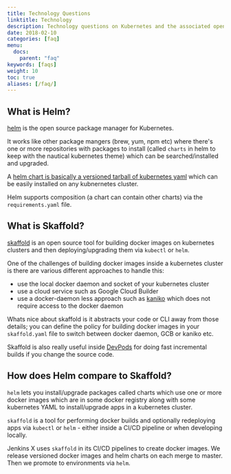 ```yaml
---
title: Technology Questions
linktitle: Technology
description: Technology questions on Kubernetes and the associated opens source projects
date: 2018-02-10
categories: [faq]
menu:
  docs:
    parent: "faq"
keywords: [faqs]
weight: 10
toc: true
aliases: [/faq/]
---
```


## What is Helm?

[helm](https://www.helm.sh/) is the open source package manager for Kubernetes.

It works like other package mangers (brew, yum, npm etc) where there's one or more repositories with packages to install (called `charts` in helm to keep with the nautical kubernetes theme) which can be searched/installed and upgraded.

A [helm chart is basically a versioned tarball of kubernetes yaml](https://docs.helm.sh/developing_charts/#charts) which can be easily installed on any kubnernetes cluster.

Helm supports composition (a chart can contain other charts) via the `requirements.yaml` file.


## What is Skaffold?

[skaffold](https://github.com/GoogleContainerTools/skaffold) is an open source tool for building docker images on kubernetes clusters and then deploying/upgrading them via `kubectl` or `helm`.

One of the challenges of building docker images inside a kubernetes cluster is there are various different approaches to handle this:

* use the local docker daemon and socket of your kubernetes cluster
* use a cloud service such as Google Cloud Builder
* use a docker-daemon less approach such as [kaniko](https://github.com/GoogleContainerTools/kaniko) which does not require access to the docker daemon

Whats nice about skaffold is it abstracts your code or CLI away from those details; you can define the policy for building docker images in your `skaffold.yaml` file to switch between docker daemon, GCB or kaniko etc.

Skaffold is also really useful inside [DevPods](/developing/devpods/) for doing fast incremental builds if you change the source code.


## How does Helm compare to Skaffold?

`helm` lets you install/upgrade packages called charts which use one or more docker images which are in some docker registry along with some kubernetes YAML to install/upgrade apps in a kubernetes cluster.

`skaffold` is a tool for performing docker builds and optionally redeploying apps via `kubectl` or `helm` - either inside a CI/CD pipeline or when developing locally.

Jenkins X uses `skaffold` in its CI/CD pipelines to create docker images. We release versioned docker images and helm charts on each merge to master. Then we promote to environments via `helm`.

